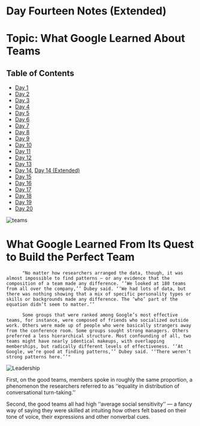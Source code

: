 # Day Fourteen Notes (Extended)

# Topic:  What Google Learned About Teams


## Table of Contents

- [Day 1](class-01.md)
- [Day 2](class-02.md)
- [Day 3](class-03.md)
- [Day 4](class-04.md)
- [Day 5](class-05.md)
- [Day 6](class-06.md)
- [Day 7](class-07.md)
- [Day 8](class-08.md)
- [Day 9](class-09.md)
- [Day 10](class-10.md)
- [Day 11](class-11.md)
- [Day 12](class-12.md)
- [Day 13](class-13.md)
- [Day 14](class-14.md), [Day 14 (Extended)](class-14b.md)
- [Day 15](class-15.md)
- [Day 16](class-16.md)
- [Day 17](class-17.md)
- [Day 18](class-18.md)
- [Day 19](class-19.md)
- [Day 20](class-20.md)



![teams](https://external-content.duckduckgo.com/iu/?u=https%3A%2F%2Ftse2.mm.bing.net%2Fth%3Fid%3DOIP.qhr0XlDToyinEBD8-igU_AHaE8%26pid%3DApi&f=1)


# What Google Learned From Its Quest to Build the Perfect Team

          "No matter how researchers arranged the data, though, it was almost impossible to find patterns — or any evidence that the composition of a team made any difference. ‘‘We looked at 180 teams from all over the company,’’ Dubey said. ‘‘We had lots of data, but there was nothing showing that a mix of specific personality types or skills or backgrounds made any difference. The ‘who’ part of the equation didn’t seem to matter.’’

          Some groups that were ranked among Google’s most effective teams, for instance, were composed of friends who socialized outside work. Others were made up of people who were basically strangers away from the conference room. Some groups sought strong managers. Others preferred a less hierarchical structure. Most confounding of all, two teams might have nearly identical makeups, with overlapping memberships, but radically different levels of effectiveness. ‘‘At Google, we’re good at finding patterns,’’ Dubey said. ‘‘There weren’t strong patterns here.’’"


![Leadership](https://external-content.duckduckgo.com/iu/?u=https%3A%2F%2Ftse3.mm.bing.net%2Fth%3Fid%3DOIP.u2drtUHzrodwoYNwQx6wuQHaEK%26pid%3DApi&f=1)


First, on the good teams, members spoke in roughly the same proportion, a phenomenon the researchers referred to as ‘‘equality in distribution of conversational turn-taking.’’

Second, the good teams all had high ‘‘average social sensitivity’’ — a fancy way of saying they were skilled at intuiting how others felt based on their tone of voice, their expressions and other nonverbal cues.